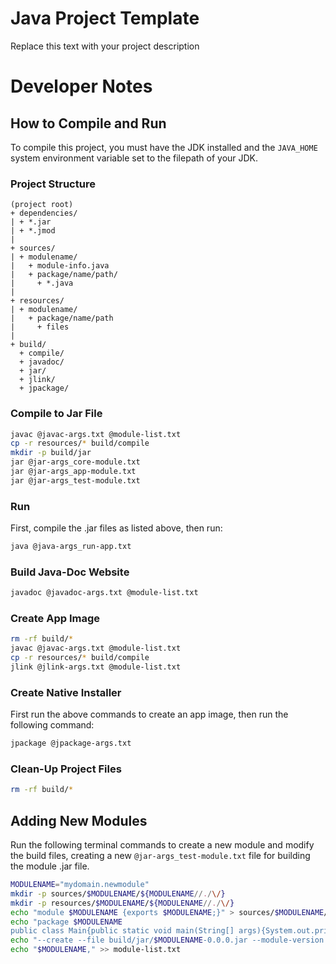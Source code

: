 # Java Project Template

Replace this text with your project description

# Developer Notes

## How to Compile and Run

To compile this project, you must have the JDK installed and the `JAVA_HOME` system environment variable set to the filepath of your JDK. 

### Project Structure

```
(project root)
+ dependencies/
| + *.jar
| + *.jmod
|
+ sources/
| + modulename/
|   + module-info.java
|   + package/name/path/
|     + *.java
|
+ resources/
| + modulename/
|   + package/name/path
|     + files
|
+ build/
  + compile/
  + javadoc/
  + jar/
  + jlink/
  + jpackage/
```

### Compile to Jar File

```bash
javac @javac-args.txt @module-list.txt
cp -r resources/* build/compile
mkdir -p build/jar
jar @jar-args_core-module.txt
jar @jar-args_app-module.txt
jar @jar-args_test-module.txt
```

### Run

First, compile the .jar files as listed above, then run:

```bash
java @java-args_run-app.txt
```

### Build Java-Doc Website 

```bash
javadoc @javadoc-args.txt @module-list.txt
```

### Create App Image

```bash
rm -rf build/*
javac @javac-args.txt @module-list.txt
cp -r resources/* build/compile
jlink @jlink-args.txt @module-list.txt
```

### Create Native Installer

First run the above commands to create an app image, then run the following command:

```bash
jpackage @jpackage-args.txt
```

### Clean-Up Project Files

```bash
rm -rf build/*
```

## Adding New Modules

Run the following terminal commands to create a new module and modify the build files, creating a new `@jar-args_test-module.txt` file for building the module .jar file.

```bash
MODULENAME="mydomain.newmodule"
mkdir -p sources/$MODULENAME/${MODULENAME//./\/}
mkdir -p resources/$MODULENAME/${MODULENAME//./\/}
echo "module $MODULENAME {exports $MODULENAME;}" > sources/$MODULENAME/module-info.java
echo "package $MODULENAME
public class Main{public static void main(String[] args){System.out.println(Main.class);}}" > sources/$MODULENAME/${MODULENAME//./\/}/Main.java
echo "--create --file build/jar/$MODULENAME-0.0.0.jar --module-version 0.0.0 -C build/compile/$MODULENAME ." > jar-args_$MODULENAME.txt
echo "$MODULENAME," >> module-list.txt
```


